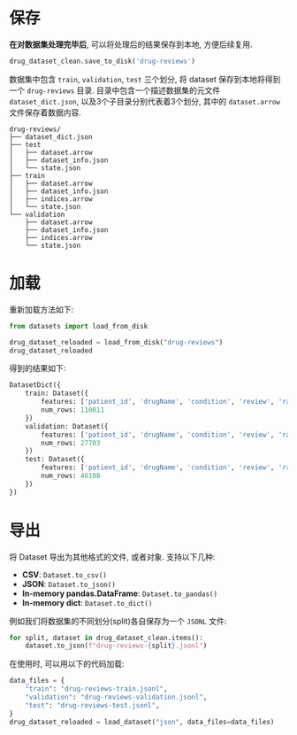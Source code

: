 # 保存

**在对数据集处理完毕后**, 可以将处理后的结果保存到本地, 方便后续复用.

```python
drug_dataset_clean.save_to_disk('drug-reviews')
```

数据集中包含 `train`, `validation`, `test` 三个划分, 将 dataset 保存到本地将得到一个 `drug-reviews` 目录. 目录中包含一个描述数据集的元文件 `dataset_dict.json`, 以及3个子目录分别代表着3个划分, 其中的 `dataset.arrow` 文件保存着数据内容.

```
drug-reviews/
├── dataset_dict.json
├── test
│   ├── dataset.arrow
│   ├── dataset_info.json
│   └── state.json
├── train
│   ├── dataset.arrow
│   ├── dataset_info.json
│   ├── indices.arrow
│   └── state.json
└── validation
    ├── dataset.arrow
    ├── dataset_info.json
    ├── indices.arrow
    └── state.json
```

# 加载

重新加载方法如下:

```python
from datasets import load_from_disk

drug_dataset_reloaded = load_from_disk("drug-reviews")
drug_dataset_reloaded
```

得到的结果如下:

```python
DatasetDict({
    train: Dataset({
        features: ['patient_id', 'drugName', 'condition', 'review', 'rating', 'date', 'usefulCount', 'review_length'],
        num_rows: 110811
    })
    validation: Dataset({
        features: ['patient_id', 'drugName', 'condition', 'review', 'rating', 'date', 'usefulCount', 'review_length'],
        num_rows: 27703
    })
    test: Dataset({
        features: ['patient_id', 'drugName', 'condition', 'review', 'rating', 'date', 'usefulCount', 'review_length'],
        num_rows: 46108
    })
})
```

# 导出

将 Dataset 导出为其他格式的文件, 或者对象. 支持以下几种:

- **CSV**: `Dataset.to_csv()`
- **JSON**: `Dataset.to_json()`
- **In-memory pandas.DataFrame**: `Dataset.to_pandas()`
- **In-memory dict**: `Dataset.to_dict()`

例如我们将数据集的不同划分(split)各自保存为一个 `JSONL` 文件:

```python
for split, dataset in drug_dataset_clean.items():
    dataset.to_json(f"drug-reviews-{split}.jsonl")
```

在使用时, 可以用以下的代码加载:

```python
data_files = {
    "train": "drug-reviews-train.jsonl",
    "validation": "drug-reviews-validation.jsonl",
    "test": "drug-reviews-test.jsonl",
}
drug_dataset_reloaded = load_dataset("json", data_files=data_files)
```
